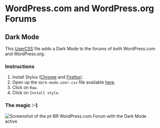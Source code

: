 # WordPress.com and WordPress.org Forums

## Dark Mode

This [UserCSS](https://github.com/openstyles/stylus/wiki/Usercss) file adds a Dark Mode to the forums of both WordPress.com and WordPress.org.

### Instructions

1. Install Stylus ([Chrome](https://chrome.google.com/webstore/detail/stylus/clngdbkpkpeebahjckkjfobafhncgmne?hl=en) and [Firefox](https://addons.mozilla.org/en-US/firefox/addon/styl-us/)).
2. Open up the `dark-mode.user.css` file available [here](https://github.com/RafaelFunchal/wpcom-forums/blob/master/dark-mode.user.css).
3. Click on `Raw`.
4. Click on `Install style`.

### The magic :-)
![Screenshot of the pt-BR WordPress.com Forum with the Dark Mode active](https://cldup.com/hoJlTbpG8S.jpg)
